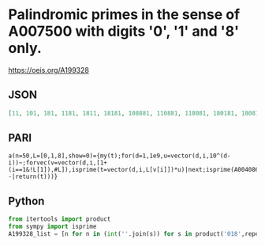 # Palindromic primes in the sense of A007500 with digits '0', '1' and '8' only\.
https://oeis.org/A199328
## JSON
```JSON
[11, 101, 181, 1181, 1811, 18181, 108881, 110881, 118081, 180181, 180811, 181081, 188011, 188801, 1008001, 1088081, 1110881, 1180811, 1181881, 1808801, 1880111, 1880881, 1881811, 1881881, 10001081, 10001801, 10011101, 10080011, 10101181, 10111001, 10111081, 10180801, 10188811, 10808101, 10810001]
```
## PARI
```PARI
a(n=50,L=[0,1,8],show=0)={my(t);for(d=1,1e9,u=vector(d,i,10^(d-i))~;forvec(v=vector(d,i,[1+(i==1&!L[1]),#L]),isprime(t=vector(d,i,L[v[i]])*u)|next;isprime(A004086(t))|next;show&print1(t",");n--|return(t)))}
```
## Python
```Python
from itertools import product
from sympy import isprime
A199328_list = [n for n in (int(''.join(s)) for s in product('018',repeat=10)) if isprime(n) and isprime(int(str(n)[::-1]))] # _Chai Wah Wu_, Dec 17 2015
```
